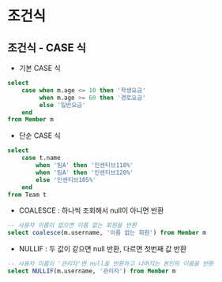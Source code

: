 # 조건식
## 조건식 - CASE 식
- 기본 CASE 식
```sql
select
    case when m.age <= 10 then '학생요금'
         when m.age >= 60 then '경로요금'
         else '일반요금'
    end 
from Member m
```
- 단순 CASE 식
```sql
select
    case t.name
        when '팀A' then '인센티브110%'
        when '팀A' then '인센티브120%'
        else '인센티브105%'
    end 
from Team t
```
- COALESCE : 하나씩 조회해서 null이 아니면 반환
```sql
-- 사용자 이름이 없으면 이름 없는 회원을 반환
select coalesce(m.username, '이름 없는 회원') from Member m
```
- NULLIF : 두 값이 같으면 null 반환, 다르면 첫번째 값 반환
```sql
-- 사용자 이름이 '관리자'면 null을 반환하고 나머지는 본인의 이름을 반환
select NULLIF(m.username, '관리자') from Member m
```
